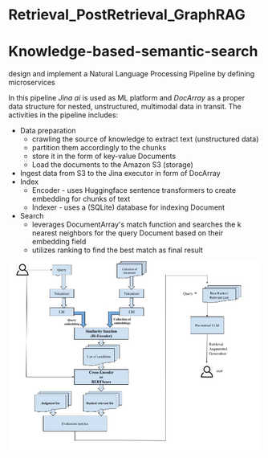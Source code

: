 # Retrieval_PostRetrieval_GraphRAG

# Knowledge-based-semantic-search
design and implement a Natural Language Processing Pipeline by defining microservices

In this pipeline _Jina ai_ is used as ML platform and _DocArray_ as a proper data structure for nested, unstructured, multimodal data in transit.
The activities in the pipeline includes:
* Data preparation
  * crawling the source of knowledge to extract text (unstructured data)
  * partition them accordingly to the chunks
  * store it in the form of key-value Documents
  * Load the documents to the Amazon S3 (storage)
* Ingest data from S3 to the Jina executor in form of DocArray
* Index 
  * Encoder - uses Huggingface sentence transformers to create embedding for chunks of text
  * Indexer - uses a (SQLite) database for indexing Document
* Search 
  *  leverages DocumentArray's match function and searches the k nearest neighbors for the query Document based on their embedding field 
  *  utilizes ranking to find the best match as final result
  
![Post Retrieval](Workflow-Reranker_RAG.jpg)
